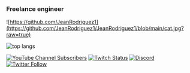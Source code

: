 ### Freelance engineer

![https://github.com/JeanRodriguez1](https://github.com/JeanRodriguez1/JeanRodriguez1/blob/main/cat.jpg?raw=true)

<img alt="top langs" src="https://github-readme-stats.vercel.app/api/top-langs/?username=JeanRodriguez1&layout=compact"/>

[![YouTube Channel Subscribers](https://img.shields.io/youtube/channel/subscribers/UCxPD7bsocoAMq8Dj18kmGyQ?style=social)](https://www.youtube.com/channel/UCp8Xpta1Mxy8073Aij8QA_g)
[![Twitch Status](https://img.shields.io/twitch/status/mouredev?style=social)](https://twitch.com/bellaquito_brr)
[![Discord](https://img.shields.io/discord/729672926432985098?style=social&label=Discord&logo=discord)](https://discord.gg/5RHFsyjx)
[![Twitter Follow](https://img.shields.io/twitter/follow/YanRodriguezZzz?style=social)](https://twitter.com/YanRodriguezZzz)

